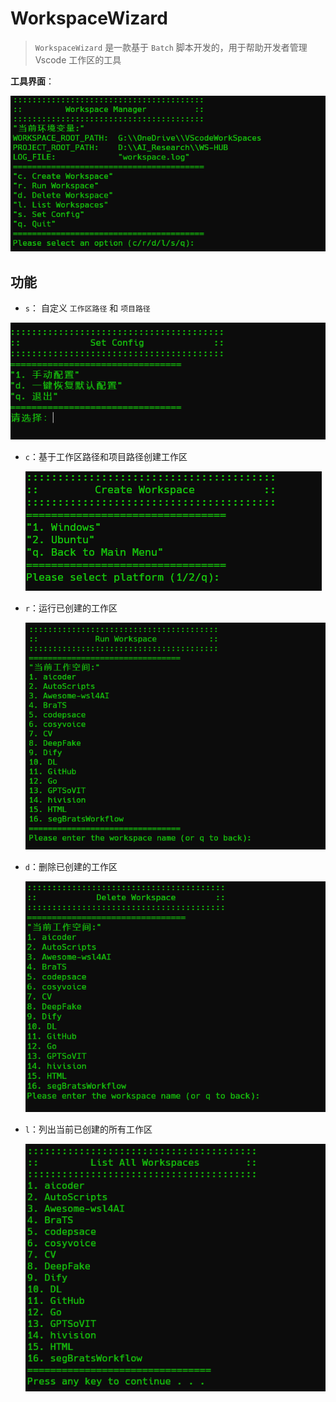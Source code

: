 #  WorkspaceWizard

> `WorkspaceWizard` 是一款基于 `Batch` 脚本开发的，用于帮助开发者管理 Vscode 工作区的工具

**工具界面**：

![image-20240915182709933](https://raw.githubusercontent.com/Helium-327/PicGo/main/win/markdown/202409151827983.png)

## 功能

- `s`： 自定义 `工作区路径` 和 `项目路径`

![image-20240915183100193](https://raw.githubusercontent.com/Helium-327/PicGo/main/win/markdown/202409151831217.png)

- `c`：基于工作区路径和项目路径创建工作区

  ![image-20240915183212975](https://raw.githubusercontent.com/Helium-327/PicGo/main/win/markdown/202409151832998.png)

- `r`：运行已创建的工作区

  ![image-20240915183331217](https://raw.githubusercontent.com/Helium-327/PicGo/main/win/markdown/202409151833243.png)

- `d`：删除已创建的工作区

  ![image-20240915183348723](https://raw.githubusercontent.com/Helium-327/PicGo/main/win/markdown/202409151833748.png)

- `l`：列出当前已创建的所有工作区

  ![image-20240915183407963](https://raw.githubusercontent.com/Helium-327/PicGo/main/win/markdown/202409151834988.png)


